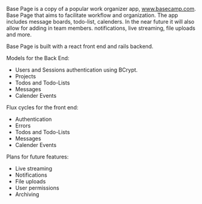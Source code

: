Base Page is a copy of a popular work organizer app, www.basecamp.com.
Base Page that aims to facilitate workflow and organization.
The app includes message boards, todo-list, calenders.
In the near future it will also allow for adding in team members. notifications, live streaming, file uploads and more.

Base Page is built with a react front end and rails backend.

Models for the Back End:

- Users and Sessions authentication using BCrypt.
- Projects
- Todos and Todo-Lists
- Messages
- Calender Events

Flux cycles for the front end:

- Authentication
- Errors
- Todos and Todo-Lists
- Messages
- Calender Events

Plans for future features:

- Live streaming
- Notifications
- File uploads
- User permissions
- Archiving
